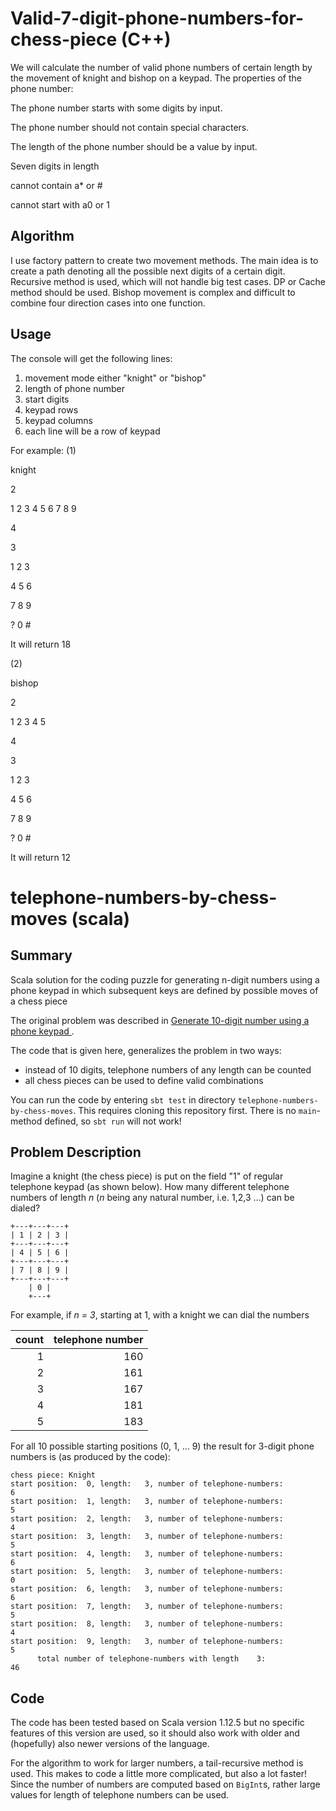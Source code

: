 # Valid-7-digit-phone-numbers-for-chess-piece (C++)
We will calculate the number of valid phone numbers of certain length by the movement of knight and bishop on a keypad.
The properties of the phone number:

The phone number starts with some digits by input.

The phone number should not contain special characters.

The length of the phone number should be a value by input.

Seven digits in length

cannot contain a* or #

cannot start with a0 or 1

## Algorithm

I use factory pattern to create two movement methods. The main idea is to create a path denoting all the possible next digits of a certain digit. Recursive method is used, which will not handle big test cases. DP or Cache method should be used. Bishop movement is complex and difficult to combine four direction cases into one function.  

## Usage
The console will get the following lines:
1. movement mode either "knight" or "bishop"
2. length of phone number
3. start digits
4. keypad rows
5. keypad columns
6. each line will be a row of keypad

For example:
(1)

knight

2

1 2 3 4 5 6 7 8 9

4

3

1 2 3

4 5 6

7 8 9

? 0 #

It will return 18

(2)

bishop

2

1 2 3 4 5

4

3

1 2 3

4 5 6

7 8 9

? 0 #

It will return 12







# telephone-numbers-by-chess-moves (scala)

## Summary
Scala solution for the coding puzzle for generating n-digit numbers using a phone keypad in which subsequent keys are defined by possible moves of a chess piece 

The original problem was described in [Generate 10-digit number using a phone keypad
](https://stackoverflow.com/questions/2893470/generate-10-digit-number-using-a-phone-keypad). 

The code that is given here, generalizes the problem in two ways: 
  - instead of 10 digits, telephone numbers of any length can be counted
  - all chess pieces can be used to define valid combinations

You can run the code by entering `sbt test` in directory `telephone-numbers-by-chess-moves`. This requires cloning this repository first.
There is no `main`-method defined, so `sbt run` will not work!
  
## Problem Description

Imagine a knight (the chess piece) is put on the field "1" of regular telephone keypad (as shown below). How many different telephone numbers of length *n* (*n* being any natural number, i.e. 1,2,3 ...) can be dialed?

```
+---+---+---+
| 1 | 2 | 3 |
+---+---+---+
| 4 | 5 | 6 |
+---+---+---+
| 7 | 8 | 9 |
+---+---+---+
    | 0 |
    +---+
```
For example, if *n = 3*, starting at 1, with a knight we can dial the numbers 

| count | telephone number |
| ----: | ---------------: |
|     1 |              160 |
|     2 |              161 |
|     3 |              167 |
|     4 |              181 |
|     5 |              183 |

For all 10 possible starting positions (0, 1, ... 9) the result for 3-digit phone numbers is (as produced by the code):

```
chess piece: Knight
start position:  0, length:   3, number of telephone-numbers:                                  6
start position:  1, length:   3, number of telephone-numbers:                                  5
start position:  2, length:   3, number of telephone-numbers:                                  4
start position:  3, length:   3, number of telephone-numbers:                                  5
start position:  4, length:   3, number of telephone-numbers:                                  6
start position:  5, length:   3, number of telephone-numbers:                                  0
start position:  6, length:   3, number of telephone-numbers:                                  6
start position:  7, length:   3, number of telephone-numbers:                                  5
start position:  8, length:   3, number of telephone-numbers:                                  4
start position:  9, length:   3, number of telephone-numbers:                                  5
	  total number of telephone-numbers with length    3:                                 46
``` 

## Code
The code has been tested based on Scala version 1.12.5 but no specific features of this version are used, so it should also work with older and (hopefully) also newer versions of the language.

For the algorithm to work for larger numbers, a tail-recursive method is used. This makes to code a little more complicated, but also a lot faster!
Since the number of numbers are computed based on `BigInt`s, rather large values for length of telephone numbers can be used.
